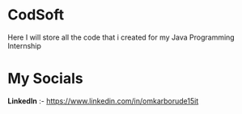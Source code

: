 # CodSoft
Here I will store all the code that i created for my  Java Programming Internship
# My Socials
**LinkedIn** :- https://www.linkedin.com/in/omkarborude15it
